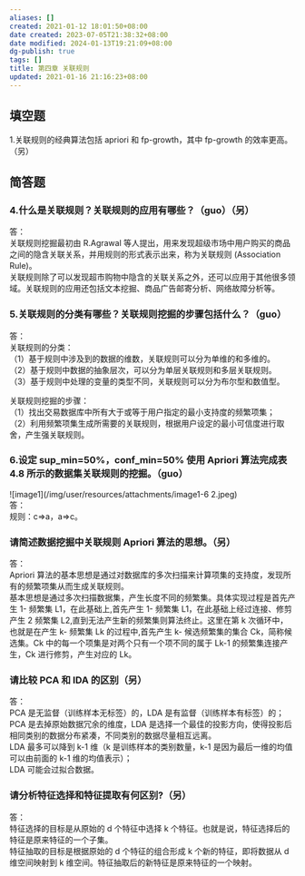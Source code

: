 ```yaml
---
aliases: []
created: 2021-01-12 18:01:50+08:00
date created: 2023-07-05T21:38:32+08:00
date modified: 2024-01-13T19:21:09+08:00
dg-publish: true
tags: []
title: 第四章 关联规则
updated: 2021-01-16 21:16:23+08:00
---
```


## 填空题
1.关联规则的经典算法包括 apriori 和 fp-growth，其中 fp-growth 的效率更高。（另）

## 简答题
### 4.什么是关联规则？关联规则的应用有哪些？（guo）（另）
答：  
关联规则挖掘最初由 R.Agrawal 等人提出，用来发现超级市场中用户购买的商品之间的隐含关联关系，并用规则的形式表示出来，称为关联规则 (Association Rule)。  
关联规则除了可以发现超市购物中隐含的关联关系之外，还可以应用于其他很多领域。关联规则的应用还包括文本挖掘、商品广告邮寄分析、网络故障分析等。
### 
### 5.关联规则的分类有哪些？关联规则挖掘的步骤包括什么？（guo）
答：  
关联规则的分类：  
（1）基于规则中涉及到的数据的维数，关联规则可以分为单维的和多维的。  
（2）基于规则中数据的抽象层次，可以分为单层关联规则和多层关联规则。  
（3）基于规则中处理的变量的类型不同，关联规则可以分为布尔型和数值型。

关联规则挖掘的步骤：  
（1）找出交易数据库中所有大于或等于用户指定的最小支持度的频繁项集；  
（2）利用频繁项集生成所需要的关联规则，根据用户设定的最小可信度进行取舍，产生强关联规则。

### 6.设定 sup_min=50%，conf_min=50% 使用 Apriori 算法完成表 4.8 所示的数据集关联规则的挖掘。（guo）
![image1](/img/user/resources/attachments/image1-6 2.jpeg)  
答：  
规则：c=\>a，a=\>c。

### 请简述数据挖掘中关联规则 Apriori 算法的思想。（另）
答：  
Apriori 算法的基本思想是通过对数据库的多次扫描来计算项集的支持度，发现所有的频繁项集从而生成关联规则。  
基本思想是通过多次扫描数据集，产生长度不同的频繁集。具体实现过程是首先产生 1- 频繁集 L1，在此基础上,首先产生 1- 频繁集 L1，在此基础上经过连接、修剪产生 2 频繁集 L2,直到无法产生新的频繁集则算法终止。这里在第 k 次循环中，也就是在产生 k- 频繁集 Lk 的过程中,首先产生 k- 候选频繁集的集合 Ck，简称候选集。Ck 中的每一个项集是对两个只有一个项不同的属于 Lk-1 的频繁集连接产生，Ck 进行修剪，产生对应的 Lk。
### 请比较 PCA 和 IDA 的区别（另）
答：  
PCA 是无监督（训练样本无标签）的，LDA 是有监督（训练样本有标签）的；  
PCA 是去掉原始数据冗余的维度，LDA 是选择一个最佳的投影方向，使得投影后相同类别的数据分布紧凑，不同类别的数据尽量相互远离。  
LDA 最多可以降到 k-1 维（k 是训练样本的类别数量，k-1 是因为最后一维的均值可以由前面的 k-1 维的均值表示）；  
LDA 可能会过拟合数据。
### 请分析特征选择和特征提取有何区别?（另）
答：  
特征选择的目标是从原始的 d 个特征中选择 k 个特征。也就是说，特征选择后的特征是原来特征的一个子集。  
特征抽取的目标是根据原始的 d 个特征的组合形成 k 个新的特征，即将数据从 d 维空间映射到 k 维空间。特征抽取后的新特征是原来特征的一个映射。
